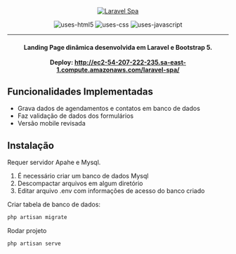 <div align="center"> 
  
  <a href="http://ec2-54-207-222-235.sa-east-1.compute.amazonaws.com/laravel-spa/" target="_blank">
    <img src="https://github.com/jeffebido/laravel-spa/blob/main/public/img/demo.gif" alt="Laravel Spa">
  </a>
  

</div>

<div align="center">


![uses-html5](https://img.shields.io/badge/HTML5-E34F26?style=for-the-badge&logo=html5&logoColor=white)
![uses-css](https://img.shields.io/badge/CSS3-1572B6?style=for-the-badge&logo=css3&logoColor=white)
![uses-javascript](https://img.shields.io/badge/JavaScript-F7DF1E?style=for-the-badge&logo=javascript&logoColor=black)
  
 </div>
 
  ---
  
 <h4 align="center">
     Landing Page dinâmica desenvolvida em Laravel e Bootstrap 5.
  <br/> <br/>
     Deploy: <a href="http://ec2-54-207-222-235.sa-east-1.compute.amazonaws.com/laravel-spa/" target="_blank">http://ec2-54-207-222-235.sa-east-1.compute.amazonaws.com/laravel-spa/ </a>
      <br/>
 </h4>


## Funcionalidades Implementadas

- Grava dados de agendamentos e contatos em banco de dados
- Faz validação de dados dos formulários
- Versão mobile revisada

## Instalação

Requer servidor Apahe e Mysql.

1. É necessário criar um banco de dados Mysql
2. Descompactar arquivos em algum diretório
3. Editar arquivo .env com informações de acesso do banco criado

Criar tabela de banco de dados: 

```sh
php artisan migrate
```

Rodar projeto

```sh
php artisan serve
```
